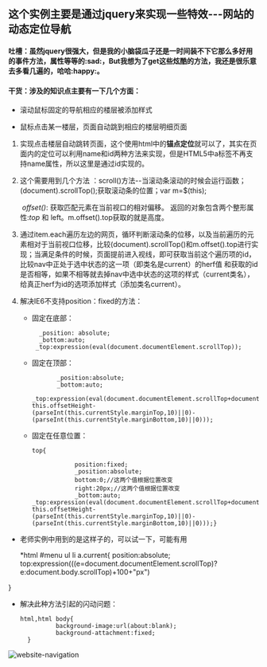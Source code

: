 ## 这个实例主要是通过jquery来实现一些特效---网站的动态定位导航

#### 吐槽：虽然jquery很强大，但是我的小脑袋瓜子还是一时间装不下它那么多好用的事件方法，属性等等的:sad:，But我想为了get这些炫酷的方法，我还是很乐意去多看几遍的，哈哈:happy:。

#### 干货：涉及的知识点主要有一下几个方面：

*  滚动鼠标固定的导航相应的楼层被添加样式


*  鼠标点击某一楼层，页面自动跳到相应的楼层明细页面

1. 实现点击楼层自动跳转页面，这个使用html中的**锚点定位**就可以了，其实在页面内的定位可以利用name和id两种方法来实现，但是HTML5中a标签不再支持name属性，所以这里是通过id实现的。

2. 这个需要用到几个方法 ：scroll()方法--当滚动条滚动的时候会运行函数；(document).scrollTop();获取滚动条的位置；var  m=$(this); 

    *offset()*: 获取匹配元素在当前视口的相对偏移。 返回的对象包含两个整形属性:*top* 和 left。m.offset().top获取的就是高度。

3. 通过item.each遍历左边的网页，循环判断滚动条的位移，以及当前遍历的元素相对于当前视口位移，比较(document).scrollTop()和m.offset().top进行实现；当满足条件的时候，页面提前进入视线，即可获取当前这个遍历项的id，比较nav中正处于选中状态的这一项（即类名是current）的herf值  和获取的id是否相等，如果不相等就去掉nav中选中状态的这项的样式（current类名），给真正herf为id的选项添加样式（添加类名current）。

4. 解决IE6不支持position：fixed的方法：

   * 固定在底部：

     	   _position: absolute; 
     	   _bottom:auto; 
     	  _top:expression(eval(document.documentElement.scrollTop)); 

   * 固定在顶部：

                _position:absolute;
                _bottom:auto;
           _top:expression(eval(document.documentElement.scrollTop+document.documentElement.clientHeight-this.offsetHeight-(parseInt(this.currentStyle.marginTop,10)||0)-(parseInt(this.currentStyle.marginBottom,10)||0)));  

   * 固定在任意位置：

         top{

            		 position:fixed;
            		 _position:absolute;
            		 bottom:0;//这两个值根据位置改变
            		 right:20px;//这两个值根据位置改变
            		 _bottom:auto;	_top:expression(eval(document.documentElement.scrollTop+document.documentElement.clientHeight-this.offsetHeight-(parseInt(this.currentStyle.marginTop,10)||0)-(parseInt(this.currentStyle.marginBottom,10)||0)));}

* 老师实例中用到的是这样子的，可以试一下，可能有用

  *html #menu ul li a.current{
      	position:absolute;
      	top:expression(((e=document.documentElement.scrollTop)?e:document.body.scrollTop)+100+"px")

}

* 解决此种方法引起的闪动问题：

      html,html body{	
      			background-image:url(about:blank);
      			background-attachment:fixed;
      	}

![website-navigation](website-navigation.gif)